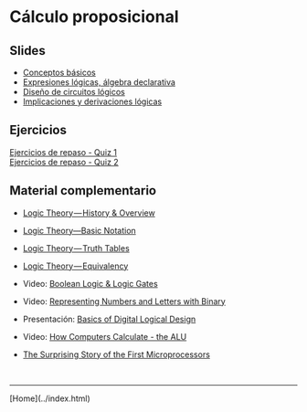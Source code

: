 # Cálculo proposicional


## Slides

- [Conceptos básicos](../slides/01.2-Logica.pdf)  
- [Expresiones lógicas, álgebra declarativa](../slides/01.3-Logica.pdf)  
- [Diseño de circuitos lógicos](../slides/01.4-DisenoLogico.pdf)  
- [Implicaciones y derivaciones lógicas](../slides/02.1-ImplicacionesyDerivaciones.pdf)  
    
<!--
-->

## Ejercicios

[Ejercicios de repaso - Quiz 1](01-Ejercicios-CalculoProposiciones.pdf)  
[Ejercicios de repaso - Quiz 2](02-Ejercicios-Proposiciones.pdf)  

<!--
-->

## Material complementario

- [Logic Theory — History & Overview](https://blog.usejournal.com/logic-theory-history-overview-35087146b3b7)  
- [Logic Theory—Basic Notation](https://towardsdatascience.com/logic-theory-basic-notation-d8cf44cb297b)  
- [Logic Theory — Truth Tables](https://towardsdatascience.com/logic-theory-truth-tables-de313f78a16a)  
- [Logic Theory — Equivalency](https://towardsdatascience.com/logic-theory-equivalency-f5251af2b549)  
- Video: [Boolean Logic & Logic Gates](https://youtu.be/gI-qXk7XojA)  
- Video: [Representing Numbers and Letters with Binary](https://www.youtube.com/watch?v=1GSjbWt0c9M)  
- Presentación: [Basics of Digital Logical Design](http://web.cse.ohio-state.edu/~teodorescu.1/download/teaching/cse675.au08/Cse675.02.D.LogicDesign_part1.pdf)  
- Video: [How Computers Calculate - the ALU](https://www.youtube.com/watch?v=1I5ZMmrOfnA)  

- [The Surprising Story of the First Microprocessors](https://spectrum.ieee.org/tech-history/silicon-revolution/the-surprising-story-of-the-first-microprocessors)  

<!--
-->


<BR>
<HR>
[Home](../index.html)
<BR>
